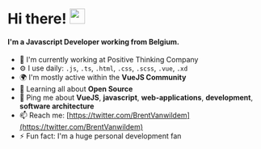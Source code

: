 # Hi there! <img src="https://raw.githubusercontent.com/MartinHeinz/MartinHeinz/master/wave.gif" width="30px">


#### I'm a Javascript Developer working from Belgium.

- 🏢 I'm currently working at Positive Thinking Company
- ⚙️ I use daily: `.js`, `.ts`, `.html`, `.css`, `.scss`, `.vue`, `.xd`
- 🌍 I'm mostly active within the **VueJS Community**
- 🌱 Learning all about **Open Source**
- 💬 Ping me about **VueJS**, **javascript**, **web-applications**, **development**, **software architecture**
- 📫 Reach me: [https://twitter.com/BrentVanwildem](https://twitter.com/BrentVanwildem)
- ⚡️ Fun fact: I'm a huge personal development fan
